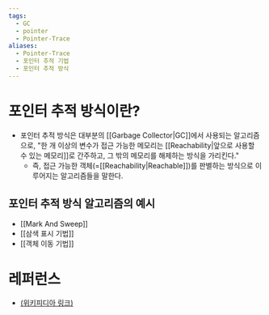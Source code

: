 ```yaml
---
tags:
  - GC
  - pointer
  - Pointer-Trace
aliases:
  - Pointer-Trace
  - 포인터 추적 기법
  - 포인터 추적 방식
---
```

# 포인터 추적 방식이란?
- 포인터 추적 방식은 대부분의 [[Garbage Collector|GC]]에서 사용되는 알고리즘으로, "한 개 이상의 변수가 접근 가능한 메모리는 [[Reachability|앞으로 사용할 수 있는 메모리]]로 간주하고, 그 밖의 메모리를 해제하는 방식을 가리킨다."
	- 즉, 접근 가능한 객체(=[[Reachability|Reachable]])를 판별하는 방식으로 이루어지는 알고리즘들을 말한다.

## 포인터 추적 방식 알고리즘의 예시
- [[Mark And Sweep]]
- [[삼색 표시 기법]]
- [[객체 이동 기법]]


# 레퍼런스
- [(위키피디아 링크)](https://ko.wikipedia.org/wiki/%EC%93%B0%EB%A0%88%EA%B8%B0_%EC%88%98%EC%A7%91_(%EC%BB%B4%ED%93%A8%ED%84%B0_%EA%B3%BC%ED%95%99)#%ED%8F%AC%EC%9D%B8%ED%84%B0_%EC%B6%94%EC%A0%81_%EB%B0%A9%EC%8B%9D)